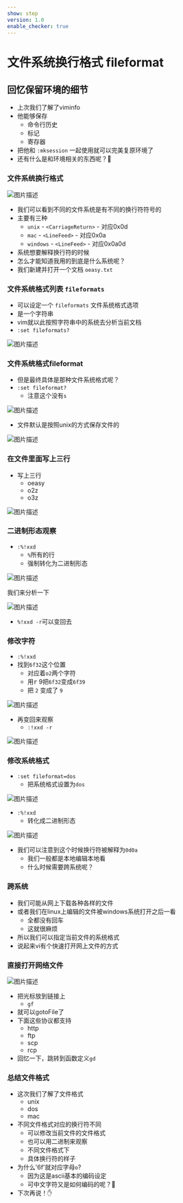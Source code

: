 ```yaml
---
show: step
version: 1.0
enable_checker: true
---
```


# 文件系统换行格式 fileformat

## 回忆保留环境的细节

- 上次我们了解了viminfo
- 他能够保存
	- 命令行历史
	- 标记
	- 寄存器
- 把他和 `:mksession` 一起使用就可以完美复原环境了
- 还有什么是和环境相关的东西呢？🤔

### 文件系统换行格式

![图片描述](https://doc.shiyanlou.com/courses/uid1190679-20210731-1627709896045)

- 我们可以看到不同的文件系统是有不同的换行符符号的
- 主要有三种
	- `unix` - `<CarriageReturn>` - 对应0x0d
	- `mac` - `<LineFeed>` - 对应0x0a
	- `windows` - `<LineFeed>` - 对应0x0a0d
- 系统想要解释换行符的时候
- 怎么才能知道我用的到底是什么系统呢？
- 我们新建并打开一个文档 `oeasy.txt`

### 文件系统格式列表 `fileformats`

- 可以设定一个 `fileformats` 文件系统格式选项
- 是一个字符串
- vim就以此按照字符串中的系统去分析当前文档
- `:set fileformats?`

![图片描述](https://doc.shiyanlou.com/courses/uid1190679-20210731-1627710011521)

### 文件系统格式fileformat

- 但是最终具体是那种文件系统格式呢？
- `:set fileformat?`
	- 注意这个没有`s`

![图片描述](https://doc.shiyanlou.com/courses/uid1190679-20210731-1627710299149)

- 文件默认是按照unix的方式保存文件的

![图片描述](https://doc.shiyanlou.com/courses/uid1190679-20210731-1627710569426)

### 在文件里面写上三行
- 写上三行
	- oeasy
	- o2z
	- o3z

![图片描述](https://doc.shiyanlou.com/courses/uid1190679-20210731-1627710616433)


### 二进制形态观察
- `:%!xxd`
	- `%`所有的行 
	- 强制转化为二进制形态 

![图片描述](https://doc.shiyanlou.com/courses/uid1190679-20210731-1627711008280)

我们来分析一下

![图片描述](https://doc.shiyanlou.com/courses/uid1190679-20210731-1627711068599)

- `%!xxd -r`可以变回去

### 修改字符

- `:%!xxd`
- 找到`6f32`这个位置
	- 对应着`o2`两个字符
	- 用<kbd>r</kbd> 9把`6f32`变成`6f39`
    - 把 `2` 变成了 `9` 

![图片描述](https://doc.shiyanlou.com/courses/uid1190679-20210731-1627711137801)

- 再变回来观察
	- `:!xxd -r`

![图片描述](https://doc.shiyanlou.com/courses/uid1190679-20210731-1627711351520)

### 修改系统格式

- `:set fileformat=dos`
	- 把系统格式设置为`dos`

![图片描述](https://doc.shiyanlou.com/courses/uid1190679-20210731-1627711720279)

- `:%!xxd`
	- 转化成二进制形态

![图片描述](https://doc.shiyanlou.com/courses/uid1190679-20210731-1627711509158)

- 我们可以注意到这个时候换行符被解释为`0d0a`
    - 我们一般都是本地编辑本地看
    - 什么时候需要跨系统呢？

### 跨系统

- 我们可能从网上下载各种各样的文件
- 或者我们在linux上编辑的文件被windows系统打开之后一看
	- 全都没有回车
	- 这就很麻烦
- 所以我们可以指定当前文件的系统格式
- 说起来vi有个快速打开网上文件的方式

### 直接打开网络文件

![图片描述](https://doc.shiyanlou.com/courses/uid1190679-20210731-1627711928624)

- 把光标放到链接上
    - `gf`
- 就可以gotoFile了
- 下面这些协议都支持
	- http
	- ftp
	- scp
	- rcp
- 回忆一下，跳转到函数定义`gd`

### 总结文件格式 
- 这次我们了解了文件格式
	- unix
	- dos
	- mac
- 不同文件格式对应的换行符不同
    - 可以修改当前文件的文件格式
    - 也可以用二进制来观察
    - 不同文件格式下
    - 具体换行符的样子
- 为什么'6f'就对应字母`o`?
	- 因为这是ascii基本的编码设定
    - 可中文字符又是如何编码的呢？🤔
- 下次再说！✋


